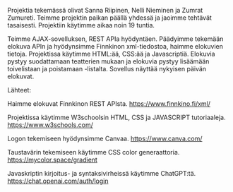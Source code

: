 Projektia tekemässä olivat Sanna Riipinen, Nelli Nieminen ja Zumrat Zumureti. Teimme projektin paikan päällä yhdessä ja jaoimme tehtävät tasaisesti. Projektiin käytimme aikaa noin 19 tuntia.

Teimme AJAX-sovelluksen, REST APIa hyödyntäen. Päädyimme tekemään elokuva APIn ja hyödynsimme Finnkinon xml-tiedostoa, haimme elokuvien tietoja. Projektissa käytimme HTML:ää, CSS:ää ja Javascriptiä. Elokuvia pystyy suodattamaan teatterien mukaan ja elokuvia pystyy lisäämään toivelistaan ja poistamaan -listalta. Sovellus näyttää nykyisen päivän elokuvat. 

Lähteet:

Haimme elokuvat Finnkinon REST APIsta. https://www.finnkino.fi/xml/

Projektissa käytimme W3schoolsin HTML, CSS ja JAVASCRIPT tutoriaaleja. https://www.w3schools.com/

Logon tekemiseen hyödynsimme Canvaa. https://www.canva.com/

Taustavärin tekemiseen käytimme CSS color generaattoria. https://mycolor.space/gradient

Javaskriptin kirjoitus- ja syntaksivirheissä käytimme ChatGPT:tä. https://chat.openai.com/auth/login
